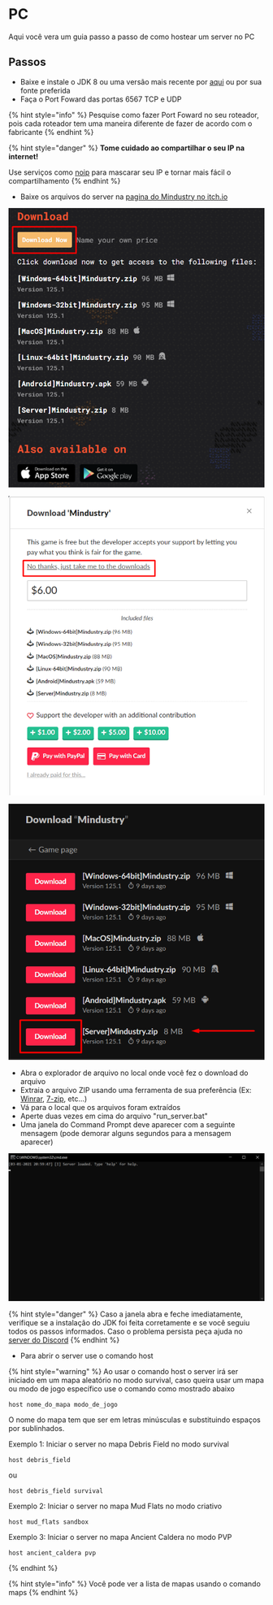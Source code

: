 # PC

Aqui você vera um guia passo a passo de como hostear um server no PC

## Passos

* Baixe e instale o JDK 8 ou uma versão mais recente por [aqui](https://adoptopenjdk.net/) ou por sua fonte preferida
* Faça o Port Foward das portas 6567 TCP e UDP

{% hint style="info" %}
Pesquise como fazer Port Foward no seu roteador, pois cada roteador tem uma maneira diferente de fazer de acordo com o fabricante
{% endhint %}

{% hint style="danger" %}
**Tome cuidado ao compartilhar o seu IP na internet!**

Use serviços como [noip](https://www.noip.com/) para mascarar seu IP e tornar mais fácil o compartilhamento
{% endhint %}

* Baixe os arquivos do server na [pagina do Mindustry no itch.io](https://anuke.itch.io/mindustry)

![Aperte em &quot;Download Now&quot; ](../../.gitbook/assets/download1.png)

![Aperte em &quot;No thanks, just take me to the downloads&quot;](../../.gitbook/assets/download2.png)

![Aperte no bot&#xE3;o &quot;Download&quot; indicado](../../.gitbook/assets/download3.png)

* Abra o explorador de arquivo no local onde você fez o download do arquivo
* Extraia o arquivo ZIP usando uma ferramenta de sua preferência \(Ex: [Winrar](https://www.win-rar.com/start.html?&L=0), [7-zip](https://www.7-zip.org/download.html), etc...\)
* Vá para o local que os arquivos foram extraídos
* Aperte duas vezes em cima do arquivo "run\_server.bat"
* Uma janela do Command Prompt deve aparecer com a seguinte mensagem \(pode demorar alguns segundos para a mensagem aparecer\)

![](../../.gitbook/assets/prompt1.png)

{% hint style="danger" %}
Caso a janela abra e feche imediatamente, verifique se a instalação do JDK foi feita corretamente e se você seguiu todos os passos informados. Caso o problema persista peça ajuda no [server do Discord](https://discord.gg/Rt5HjqW)
{% endhint %}

* Para abrir o server use o comando host

{% hint style="warning" %}
Ao usar o comando host o server irá ser iniciado em um mapa aleatório no modo survival, caso queira usar um mapa ou modo de jogo específico use o comando como mostrado abaixo

```text
host nome_do_mapa modo_de_jogo
```

O nome do mapa tem que ser em letras minúsculas e substituindo espaços por sublinhados.  
  
Exemplo 1: Iniciar o server no mapa Debris Field no modo survival

```text
host debris_field
```

ou

```text
host debris_field survival
```

Exemplo 2: Iniciar o server no mapa Mud Flats no modo criativo

```text
host mud_flats sandbox
```

Exemplo 3: Iniciar o server no mapa Ancient Caldera no modo PVP

```text
host ancient_caldera pvp
```
{% endhint %}

{% hint style="info" %}
Você pode ver a lista de mapas usando o comando maps
{% endhint %}





